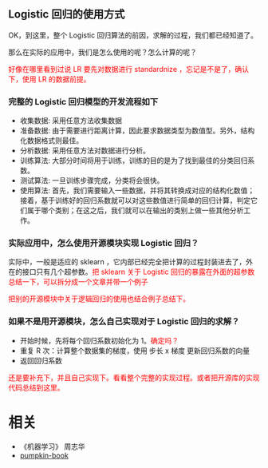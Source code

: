 


## Logistic 回归的使用方式

OK，到这里，整个 Logistic 回归算法的前因，求解的过程，我们都已经知道了。

那么在实际的应用中，我们是怎么使用的呢？怎么计算的呢？

<span style="color:red;">好像在哪里看到过说 LR 要先对数据进行 standardnize ，忘记是不是了，确认下，使用 LR 的数据前提。</span>

### 完整的 Logistic 回归模型的开发流程如下

- 收集数据: 采用任意方法收集数据
- 准备数据: 由于需要进行距离计算，因此要求数据类型为数值型。另外，结构化数据格式则最佳。
- 分析数据: 采用任意方法对数据进行分析。
- 训练算法: 大部分时间将用于训练，训练的目的是为了找到最佳的分类回归系数。
- 测试算法: 一旦训练步骤完成，分类将会很快。
- 使用算法: 首先，我们需要输入一些数据，并将其转换成对应的结构化数值；接着，基于训练好的回归系数就可以对这些数值进行简单的回归计算，判定它们属于哪个类别；在这之后，我们就可以在输出的类别上做一些其他分析工作。

### 实际应用中，怎么使用开源模块实现 Logistic 回归？

实际中，一般是适应的 sklearn ，它内部已经完全把计算的过程封装进去了，外在的接口只有几个超参数。<span style="color:red;">把 sklearn 关于 Logistic 回归的暴露在外面的超参数总结一下，可以拆分成一个文章并带一个例子</span>

<span style="color:red;">把别的开源模块中关于逻辑回归的使用也结合例子总结下。</span>

### 如果不是用开源模块，怎么自己实现对于 Logistic 回归的求解？

- 开始时候，先将每个回归系数初始化为 1。<span style="color:red;">确定吗？</span>
- 重复 R 次：计算整个数据集的梯度，使用 步长 x 梯度 更新回归系数的向量
- 返回回归系数

<span style="color:red;">还是要补充下，并且自己实现下。看看整个完整的实现过程。或者把开源库的实现代码总结到这里。</span>






# 相关

- 《机器学习》 周志华
- [pumpkin-book](https://github.com/datawhalechina/pumpkin-book)
